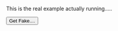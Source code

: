 This is the real example actually running.....

<div id="putMeHere"></div>

<button onclick="getFakeUrl('http://example.com/dave/search', 'putMeHere')">Get Fake....</button>
